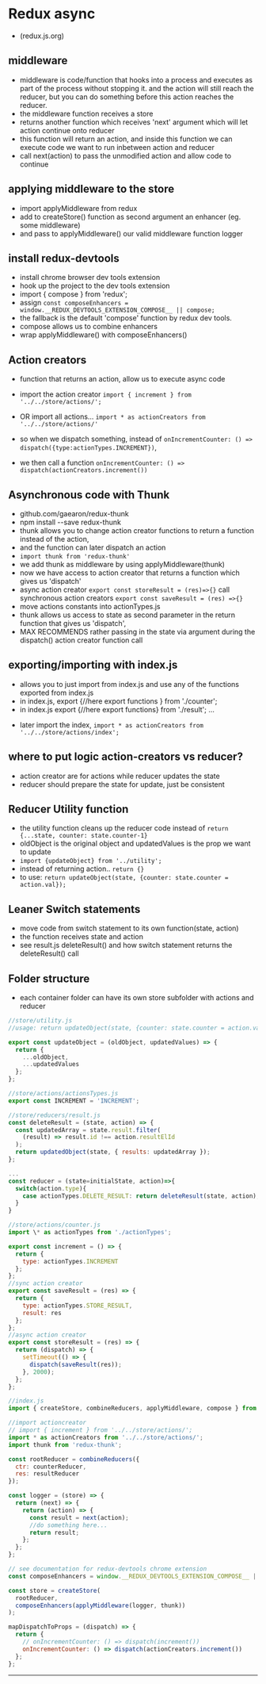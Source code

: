 # Redux async

- (redux.js.org)

## middleware

- middleware is code/function that hooks into a process and executes as part of the process without stopping it.
  and the action will still reach the reducer, but you can do something before this action reaches the reducer.
- the middleware function receives a store
- returns another function which receives 'next' argument which will let action continue onto reducer
- this function will return an action, and inside this function we can execute code we want to run inbetween action and reducer
- call next(action) to pass the unmodified action and allow code to continue

## applying middleware to the store

- import applyMiddleware from redux
- add to createStore() function as second argument an enhancer (eg. some middleware)
- and pass to applyMiddleware() our valid middleware function logger

## install redux-devtools

- install chrome browser dev tools extension
- hook up the project to the dev tools extension
- import { compose } from 'redux';
- assign `const composeEnhancers = window.__REDUX_DEVTOOLS_EXTENSION_COMPOSE__ || compose;`
- the fallback is the default 'compose' function by redux dev tools.
- compose allows us to combine enhancers
- wrap applyMiddleware() with composeEnhancers()

## Action creators

- function that returns an action, allow us to execute async code
- import the action creator `import { increment } from '../../store/actions/';`
- OR import all actions... `import * as actionCreators from '../../store/actions/'`
- so when we dispatch something, instead of `onIncrementCounter: () => dispatch({type:actionTypes.INCREMENT})`,

- we then call a function `onIncrementCounter: () => dispatch(actionCreators.increment())` <!-- onIncrementCounter: () => dispatch(increment()) -->

## Asynchronous code with Thunk

- github.com/gaearon/redux-thunk
- npm install --save redux-thunk
- thunk allows you to change action creator functions to return a function instead of the action,
- and the function can later dispatch an action
- `import thunk from 'redux-thunk'`
- we add thunk as middleware by using applyMiddleware(thunk)
- now we have access to action creator that returns a function which gives us 'dispatch'
- async action creator `export const storeResult = (res)=>{}` call synchronous action creators `export const saveResult = (res) =>{}`
- move actions constants into actionTypes.js
- thunk allows us access to state as second parameter in the return function that gives us 'dispatch',
- MAX RECOMMENDS rather passing in the state via argument during the dispatch() action creator function call

## exporting/importing with index.js

- allows you to just import from index.js and use any of the functions exported from index.js
- in index.js, export {//here export functions } from './counter';
- in index.js export {//here export functions} from './result';
  ...

* later import the index, `import * as actionCreators from '../../store/actions/index';`

## where to put logic action-creators vs reducer?

- action creator are for actions while reducer updates the state
- reducer should prepare the state for update, just be consistent

## Reducer Utility function

- the utility function cleans up the reducer code instead of `return {...state, counter: state.counter-1}`
- oldObject is the original object and updatedValues is the prop we want to update
- `import {updateObject} from '../utility';`
- instead of returning action.. `return {}`
- to use: `return updateObject(state, {counter: state.counter = action.val});`

## Leaner Switch statements

- move code from switch statement to its own function(state, action)
- the function receives state and action
- see result.js deleteResult() and how switch statement returns the deleteResult() call

## Folder structure

- each container folder can have its own store subfolder with actions and reducer

```js
//store/utility.js
//usage: return updateObject(state, {counter: state.counter = action.val});

export const updateObject = (oldObject, updatedValues) => {
  return {
    ...oldObject,
    ...updatedValues
  };
};
```

```js
//store/actions/actionsTypes.js
export const INCREMENT = 'INCREMENT';
```

```js
//store/reducers/result.js
const deleteResult = (state, action) => {
  const updatedArray = state.result.filter(
    (result) => result.id !== action.resultElId
  );
  return updatedObject(state, { results: updatedArray });
};

...
const reducer = (state=initialState, action)=>{
  switch(action.type){
    case actionTypes.DELETE_RESULT: return deleteResult(state, action);
  }
}
```

```js
//store/actions/counter.js
import \* as actionTypes from './actionTypes';

export const increment = () => {
  return {
    type: actionTypes.INCREMENT
  };
};
//sync action creator
export const saveResult = (res) => {
  return {
    type: actionTypes.STORE_RESULT,
    result: res
  };
};
//async action creator
export const storeResult = (res) => {
  return (dispatch) => {
    setTimeout(() => {
      dispatch(saveResult(res));
    }, 2000);
  };
};
```

```js
//index.js
import { createStore, combineReducers, applyMiddleware, compose } from 'redux';

//import actioncreator
// import { increment } from '../../store/actions/';
import * as actionCreators from '../../store/actions/';
import thunk from 'redux-thunk';

const rootReducer = combineReducers({
  ctr: counterReducer,
  res: resultReducer
});

const logger = (store) => {
  return (next) => {
    return (action) => {
      const result = next(action);
      //do something here...
      return result;
    };
  };
};

// see documentation for redux-devtools chrome extension
const composeEnhancers = window.__REDUX_DEVTOOLS_EXTENSION_COMPOSE__ || compose;

const store = createStore(
  rootReducer,
  composeEnhancers(applyMiddleware(logger, thunk))
);

mapDispatchToProps = (dispatch) => {
  return {
    // onIncrementCounter: () => dispatch(increment())
    onIncrementCounter: () => dispatch(actionCreators.increment())
  };
};
```

---
